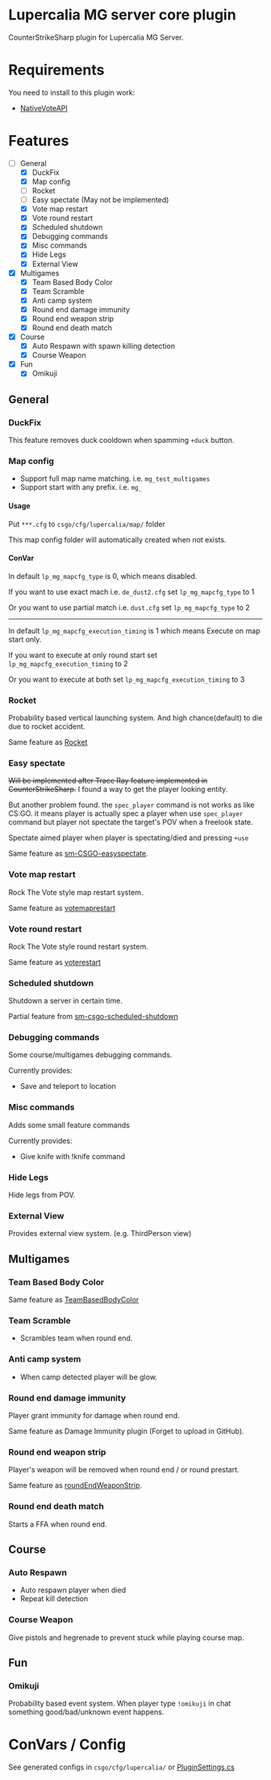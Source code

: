 # Lupercalia MG server core plugin

CounterStrikeSharp plugin for Lupercalia MG Server.

#  Requirements

You need to install to this plugin work:
- [NativeVoteAPI](https://github.com/fltuna/NativeVoteAPI-CS2/releases/latest)


# Features


- [ ] General
  - [x] DuckFix
  - [x] Map config
  - [ ] Rocket
  - [ ] Easy spectate (May not be implemented) 
  - [x] Vote map restart
  - [x] Vote round restart
  - [x] Scheduled shutdown
  - [x] Debugging commands
  - [x] Misc commands
  - [x] Hide Legs
  - [x] External View
- [x] Multigames
  - [x] Team Based Body Color
  - [x] Team Scramble
  - [x] Anti camp system
  - [x] Round end damage immunity 
  - [x] Round end weapon strip
  - [x] Round end death match
- [x] Course
  - [x] Auto Respawn with spawn killing detection
  - [x] Course Weapon
- [x] Fun
  - [x] Omikuji

## General

### DuckFix

This feature removes duck cooldown when spamming `+duck` button.

### Map config

- Support full map name matching. i.e. `mg_test_multigames`
- Support start with any prefix. i.e. `mg_`

#### Usage

Put `***.cfg` to `csgo/cfg/lupercalia/map/` folder

This map config folder will automatically created when not exists.

#### ConVar

In default `lp_mg_mapcfg_type` is 0, which means disabled.

If you want to use exact mach i.e. `de_dust2.cfg` set `lp_mg_mapcfg_type` to 1

Or you want to use partial match i.e. `dust.cfg` set `lp_mg_mapcfg_type` to 2

---

In default `lp_mg_mapcfg_execution_timing` is 1 which means Execute on map start only.

If you want to execute at only round start set `lp_mg_mapcfg_execution_timing` to 2

Or you want to execute at both set `lp_mg_mapcfg_execution_timing` to 3


### Rocket

Probability based vertical launching system. And high chance(default) to die due to rocket accident.

Same feature as [Rocket](https://github.com/faketuna/sm-csgo-rocket)

### Easy spectate

~~Will be implemented after Trace Ray feature implemented in CounterStrikeSharp.~~ I found a way to get the player looking entity.

But another problem found. the `spec_player` command is not works as like CS:GO. it means player is actually spec a player when use `spec_player` command but player not spectate the target's POV when a freelook state.

Spectate aimed player when player is spectating/died and pressing `+use`

Same feature as [sm-CSGO-easyspectate](https://github.com/faketuna/sm-CSGO-easyspectate). 

### Vote map restart

Rock The Vote style map restart system.

Same feature as [votemaprestart](https://github.com/faketuna/sm-CSGO-votemaprestart)

### Vote round restart

Rock The Vote style round restart system.

Same feature as [voterestart](https://github.com/faketuna/sm-CSGO-voterestart)

### Scheduled shutdown

Shutdown a server in certain time.

Partial feature from [sm-csgo-scheduled-shutdown](https://github.com/faketuna/sm-csgo-scheduled-shutdown)

### Debugging commands

Some course/multigames debugging commands.

Currently provides:

- Save and teleport to location

### Misc commands

Adds some small feature commands

Currently provides:

- Give knife with !knife command

### Hide Legs

Hide legs from POV.

### External View

Provides external view system. (e.g. ThirdPerson view)


## Multigames

### Team Based Body Color

Same feature as [TeamBasedBodyColor](https://github.com/faketuna/TeamBasedBodyColor)

### Team Scramble

- Scrambles team when round end.

### Anti camp system

- When camp detected player will be glow.

### Round end damage immunity

Player grant immunity for damage when round end.

Same feature as Damage Immunity plugin (Forget to upload in GitHub).

### Round end weapon strip

Player's weapon will be removed when round end / or round prestart.

Same feature as [roundEndWeaponStrip](https://github.com/faketuna/roundEndWeaponStrip).

### Round end death match

Starts a FFA when round end.

## Course

### Auto Respawn

- Auto respawn player when died
- Repeat kill detection

### Course Weapon

Give pistols and hegrenade to prevent stuck while playing course map.

## Fun

### Omikuji

Probability based event system. When player type `!omikuji` in chat something good/bad/unknown event happens.

# ConVars / Config

See generated configs in `csgo/cfg/lupercalia/` or [PluginSettings.cs](LupercaliaMGCore/PluginSettings.cs)